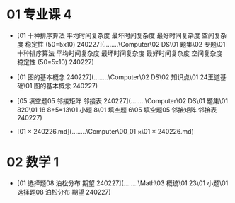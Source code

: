 # 01 专业课 4

*   [01 十种排序算法 平均时间复杂度 最坏时间复杂度 最好时间复杂度 空间复杂度 稳定性 (50=5x10) 240227](..\..\..\..\Computer\02 DS\01 题集\02 专题\01 十种排序算法 平均时间复杂度 最坏时间复杂度 最好时间复杂度 空间复杂度 稳定性 (50=5x10) 240227) 

*  [01 图的基本概念 240227](..\..\..\..\Computer\02 DS\02 知识点\01 24王道基础\01 图的基本概念 240227) 
*  [05 填空题05 邻接矩阵 邻接表 240227](..\..\..\..\Computer\02 DS\01 题集\01 820\01 18 8+5=13\01 小题 8\01 填空题 6\05 填空题05 邻接矩阵 邻接表 240227) 

*  [01 × 240226.md](..\..\..\..\Computer\00_01 ×\01 × 240226.md) 



# 02 数学 1

*  [01 选择题08 泊松分布 期望 240227](..\..\..\..\Math\03 概统\01 23\01 小题\01 选择题08 泊松分布 期望 240227) 
